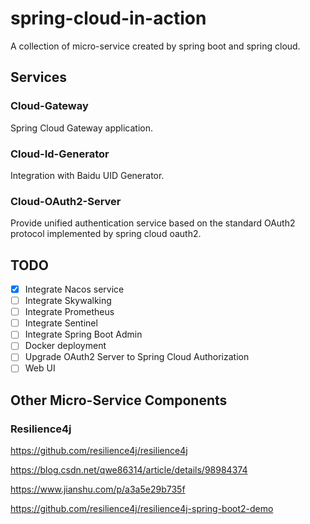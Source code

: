 # spring-cloud-in-action
A collection of micro-service created by spring boot and spring cloud.

## Services

### Cloud-Gateway

Spring Cloud Gateway application.

### Cloud-Id-Generator

Integration with Baidu UID Generator.

### Cloud-OAuth2-Server

Provide unified authentication service based on the standard OAuth2 protocol implemented by spring cloud oauth2.

## TODO

- [x] Integrate Nacos service
- [ ] Integrate Skywalking
- [ ] Integrate Prometheus
- [ ] Integrate Sentinel
- [ ] Integrate Spring Boot Admin
- [ ] Docker deployment
- [ ] Upgrade OAuth2 Server to Spring Cloud Authorization
- [ ] Web UI

## Other Micro-Service Components

### Resilience4j

https://github.com/resilience4j/resilience4j

https://blog.csdn.net/qwe86314/article/details/98984374

https://www.jianshu.com/p/a3a5e29b735f

https://github.com/resilience4j/resilience4j-spring-boot2-demo

### 